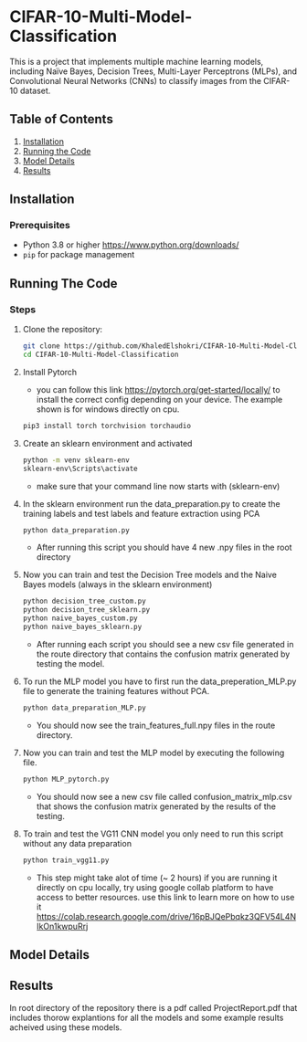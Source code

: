 # CIFAR-10-Multi-Model-Classification

This is a project that implements multiple machine learning models, including Naïve Bayes, Decision Trees, Multi-Layer Perceptrons (MLPs), and Convolutional Neural Networks (CNNs) to classify images from the CIFAR-10 dataset.

## Table of Contents
1. [Installation](#installation)
2. [Running the Code](#running-the-code)
3. [Model Details](#model-details)
4. [Results](#results)

## Installation

### Prerequisites
- Python 3.8 or higher https://www.python.org/downloads/
- `pip` for package management

## Running The Code
### Steps
1. Clone the repository:
   ```bash
   git clone https://github.com/KhaledElshokri/CIFAR-10-Multi-Model-Classification.git
   cd CIFAR-10-Multi-Model-Classification
2. Install Pytorch  
   * you can follow this link https://pytorch.org/get-started/locally/ to install the correct config depending on your device. The example shown is for windows directly on cpu.
   ```bash
   pip3 install torch torchvision torchaudio
3. Create an sklearn environment and activated
   ```bash
   python -m venv sklearn-env
   sklearn-env\Scripts\activate
   ```
   * make sure that your command line now starts with (sklearn-env)

4. In the sklearn environment run the data_preparation.py to create the training labels and test labels and feature extraction using PCA
   ```bash
   python data_preparation.py
   ```
   * After running this script you should have 4 new .npy files in the root directory
5. Now you can train and test the Decision Tree models and the Naive Bayes models (always in the sklearn environment)
   ```bash
   python decision_tree_custom.py
   python decision_tree_sklearn.py
   python naive_bayes_custom.py
   python naive_bayes_sklearn.py
   ```
   * After running each script you should see a new csv file generated in the route directory that contains the confusion matrix generated by testing the model.
6. To run the MLP model you have to first run the data_preperation_MLP.py file to generate the training features without PCA.
   ```bash
   python data_preparation_MLP.py
   ```
   * You should now see the train_features_full.npy files in the route directory.
7. Now you can train and test the MLP model by executing the following file.
   ```bash
   python MLP_pytorch.py
   ```
   * You should now see a new csv file called confusion_matrix_mlp.csv that shows the confusion matrix generated by the results of the testing.

8. To train and test the VG11 CNN model you only need to run this script without any data preparation
   ```bash
   python train_vgg11.py
   ```
   * This step might take alot of time (~ 2 hours) if you are running it directly on cpu locally, try using google collab platform to have access to better resources. use this link to learn more on how to use it https://colab.research.google.com/drive/16pBJQePbqkz3QFV54L4NIkOn1kwpuRrj

## Model Details

## Results

In root directory of the repository there is a pdf called ProjectReport.pdf that includes thorow explantions for all the models and some example results acheived using these models.
